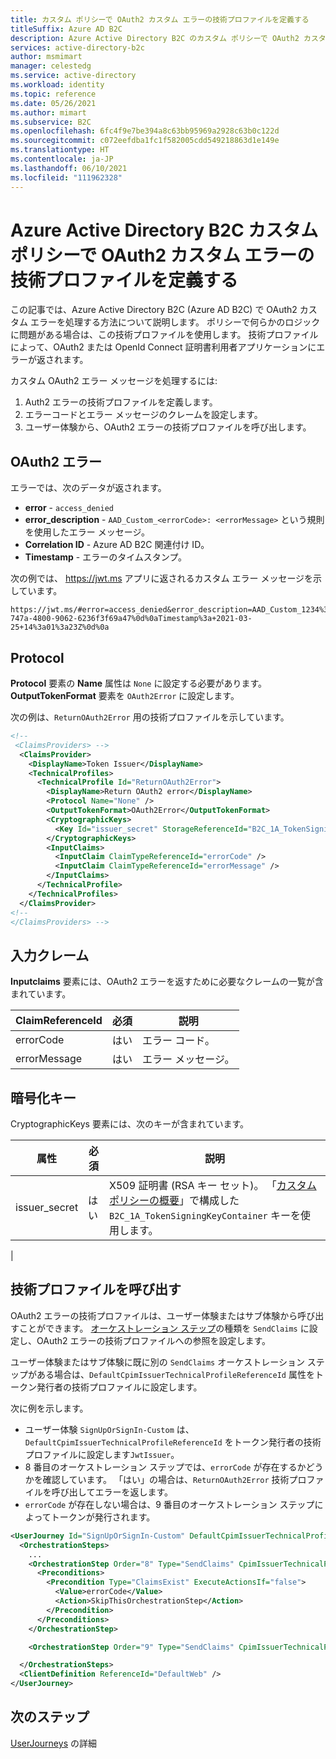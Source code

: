 ```yaml
---
title: カスタム ポリシーで OAuth2 カスタム エラーの技術プロファイルを定義する
titleSuffix: Azure AD B2C
description: Azure Active Directory B2C のカスタム ポリシーで OAuth2 カスタム エラーの技術プロファイルを定義します。
services: active-directory-b2c
author: msmimart
manager: celestedg
ms.service: active-directory
ms.workload: identity
ms.topic: reference
ms.date: 05/26/2021
ms.author: mimart
ms.subservice: B2C
ms.openlocfilehash: 6fc4f9e7be394a8c63bb95969a2928c63b0c122d
ms.sourcegitcommit: c072eefdba1fc1f582005cdd549218863d1e149e
ms.translationtype: HT
ms.contentlocale: ja-JP
ms.lasthandoff: 06/10/2021
ms.locfileid: "111962328"
---
```

# <a name="define-an-oauth2-custom-error-technical-profile-in-an-azure-active-directory-b2c-custom-policy"></a>Azure Active Directory B2C カスタム ポリシーで OAuth2 カスタム エラーの技術プロファイルを定義する

この記事では、Azure Active Directory B2C (Azure AD B2C) で OAuth2 カスタム エラーを処理する方法について説明します。 ポリシーで何らかのロジックに問題がある場合は、この技術プロファイルを使用します。 技術プロファイルによって、OAuth2 または OpenId Connect 証明書利用者アプリケーションにエラーが返されます。

カスタム OAuth2 エラー メッセージを処理するには:

1. Auth2 エラーの技術プロファイルを定義します。
1. エラーコードとエラー メッセージのクレームを設定します。
1. ユーザー体験から、OAuth2 エラーの技術プロファイルを呼び出します。

## <a name="oauth2-error"></a>OAuth2 エラー

エラーでは、次のデータが返されます。

- **error** - `access_denied`
- **error_description** - `AAD_Custom_<errorCode>: <errorMessage>` という規則を使用したエラー メッセージ。
- **Correlation ID** - Azure AD B2C 関連付け ID。
- **Timestamp** - エラーのタイムスタンプ。

次の例では、 https://jwt.ms アプリに返されるカスタム エラー メッセージを示しています。

```http
https://jwt.ms/#error=access_denied&error_description=AAD_Custom_1234%3a+My+custom+error+message%0d%0aCorrelation+ID%3a+233bf9bd-747a-4800-9062-6236f3f69a47%0d%0aTimestamp%3a+2021-03-25+14%3a01%3a23Z%0d%0a
```
  
## <a name="protocol"></a>Protocol

**Protocol** 要素の **Name** 属性は `None` に設定する必要があります。 **OutputTokenFormat** 要素を `OAuth2Error` に設定します。

次の例は、`ReturnOAuth2Error` 用の技術プロファイルを示しています。

```xml
<!--
 <ClaimsProviders> -->
  <ClaimsProvider>
    <DisplayName>Token Issuer</DisplayName>
    <TechnicalProfiles>
      <TechnicalProfile Id="ReturnOAuth2Error">
        <DisplayName>Return OAuth2 error</DisplayName>
        <Protocol Name="None" />
        <OutputTokenFormat>OAuth2Error</OutputTokenFormat>
        <CryptographicKeys>
          <Key Id="issuer_secret" StorageReferenceId="B2C_1A_TokenSigningKeyContainer" />
        </CryptographicKeys>
        <InputClaims>
          <InputClaim ClaimTypeReferenceId="errorCode" />
          <InputClaim ClaimTypeReferenceId="errorMessage" />
        </InputClaims>
      </TechnicalProfile>
    </TechnicalProfiles>
  </ClaimsProvider>
<!--
</ClaimsProviders> -->
```

## <a name="input-claims"></a>入力クレーム

**Inputclaims** 要素には、OAuth2 エラーを返すために必要なクレームの一覧が含まれています。 

| ClaimReferenceId | 必須 | 説明 |
| --------- | -------- | ----------- |
| errorCode | はい | エラー コード。 | 
| errorMessage | はい | エラー メッセージ。 |

## <a name="cryptographic-keys"></a>暗号化キー

CryptographicKeys 要素には、次のキーが含まれています。

| 属性 | 必須 | 説明 |
| --------- | -------- | ----------- |
| issuer_secret | はい  | X509 証明書 (RSA キー セット)。 「[カスタム ポリシーの概要](./tutorial-create-user-flows.md?pivots=b2c-custom-policy)」で構成した `B2C_1A_TokenSigningKeyContainer` キーを使用します。|
|

## <a name="invoke-the-technical-profile"></a>技術プロファイルを呼び出す

OAuth2 エラーの技術プロファイルは、ユーザー体験またはサブ体験から呼び出すことができます。 [オーケストレーション ステップ](userjourneys.md#orchestrationsteps)の種類を `SendClaims` に設定し、OAuth2 エラーの技術プロファイルへの参照を設定します。

ユーザー体験またはサブ体験に既に別の `SendClaims` オーケストレーション ステップがある場合は、`DefaultCpimIssuerTechnicalProfileReferenceId` 属性をトークン発行者の技術プロファイルに設定します。

次に例を示します。

-  ユーザー体験 `SignUpOrSignIn-Custom` は、`DefaultCpimIssuerTechnicalProfileReferenceId` をトークン発行者の技術プロファイルに設定します`JwtIssuer`。 
- 8 番目のオーケストレーション ステップでは、`errorCode` が存在するかどうかを確認しています。 「はい」の場合は、`ReturnOAuth2Error` 技術プロファイルを呼び出してエラーを返します。
- `errorCode` が存在しない場合は、9 番目のオーケストレーション ステップによってトークンが発行されます。

```xml
<UserJourney Id="SignUpOrSignIn-Custom" DefaultCpimIssuerTechnicalProfileReferenceId="JwtIssuer">
  <OrchestrationSteps>
    ...
    <OrchestrationStep Order="8" Type="SendClaims" CpimIssuerTechnicalProfileReferenceId="ReturnOAuth2Error">
      <Preconditions>
        <Precondition Type="ClaimsExist" ExecuteActionsIf="false">
          <Value>errorCode</Value>
          <Action>SkipThisOrchestrationStep</Action>
        </Precondition>
      </Preconditions>
    </OrchestrationStep>

    <OrchestrationStep Order="9" Type="SendClaims" CpimIssuerTechnicalProfileReferenceId="JwtIssuer" />

  </OrchestrationSteps>
  <ClientDefinition ReferenceId="DefaultWeb" />
</UserJourney>
```

## <a name="next-steps"></a>次のステップ

[UserJourneys](userjourneys.md) の詳細